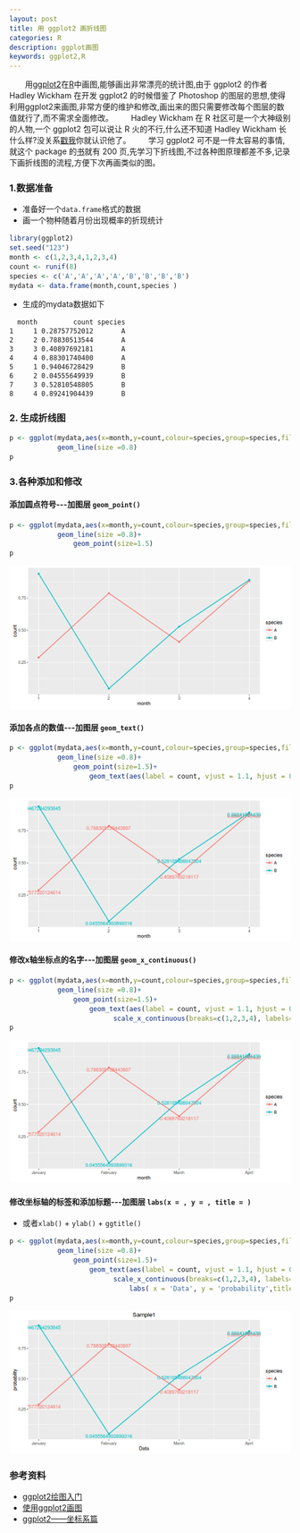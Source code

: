 ```yaml
---
layout: post
title: 用 ggplot2 画折线图
categories: R
description: ggplot画图
keywords: ggplot2,R
---
```


　　用[ggplot2](https://github.com/hadley/ggplot2)在[R](https://www.r-project.org/)中画图,能够画出非常漂亮的统计图,由于 ggplot2 的作者 Hadley Wickham 在开发 ggplot2 的时候借鉴了 Photoshop 的图层的思想,使得利用ggplot2来画图,非常方便的维护和修改,画出来的图只需要修改每个图层的数值就行了,而不需求全面修改。
　　Hadley Wickham 在 R 社区可是一个大神级别的人物,一个 ggplot2 包可以说让 R 火的不行,什么还不知道 Hadley Wickham 长什么样?没关系[戳我](https://avatars3.githubusercontent.com/u/4196?v=3&s=400)你就认识他了。
　　学习 ggplot2 可不是一件太容易的事情,就这个 package 的[书](http://www.amazon.com/dp/0387981403/ref=cm_sw_su_dp?tag=ggplot2-20)就有 200 页,先学习下折线图,不过各种图原理都差不多,记录下画折线图的流程,方便下次再画类似的图。

### 1.数据准备

* 准备好一个`data.frame`格式的数据
* 画一个物种随着月份出现概率的折现统计

```r
library(ggplot2)
set.seed("123")
month <- c(1,2,3,4,1,2,3,4)
count <- runif(8)
species <- c('A','A','A','A','B','B','B','B')
mydata <- data.frame(month,count,species )

```
* 生成的mydata数据如下

```
  month         count species
1     1 0.28757752012       A
2     2 0.78830513544       A
3     3 0.40897692181       A
4     4 0.88301740400       A
5     1 0.94046728429       B
6     2 0.04555649939       B
7     3 0.52810548805       B
8     4 0.89241904439       B

```


### 2. 生成折线图

```r
p <- ggplot(mydata,aes(x=month,y=count,colour=species,group=species,fill=species)) +
			geom_line(size =0.8)
p
```


### 3.各种添加和修改

#### 添加圆点符号---加图层 `geom_point()`


```r
p <- ggplot(mydata,aes(x=month,y=count,colour=species,group=species,fill=species)) +
			geom_line(size =0.8)+ 
				geom_point(size=1.5)
p
```

![plot_broken_line2](/images/posts/R/plot_broken_line2.png)


#### 添加各点的数值---加图层 `geom_text()`


```r
p <- ggplot(mydata,aes(x=month,y=count,colour=species,group=species,fill=species)) +
			geom_line(size =0.8)+ 
				geom_point(size=1.5)+
				    geom_text(aes(label = count, vjust = 1.1, hjust = 0.5, angle = 0), show.legend = FALSE)
p
```

![plot_broken_line3](/images/posts/R/plot_broken_line3.png)


#### 修改x轴坐标点的名字---加图层 `geom_x_continuous()`


```r
p <- ggplot(mydata,aes(x=month,y=count,colour=species,group=species,fill=species)) +
			geom_line(size =0.8)+ 
				geom_point(size=1.5)+
				    geom_text(aes(label = count, vjust = 1.1, hjust = 0.5, angle = 0), show.legend = FALSE)+
				          scale_x_continuous(breaks=c(1,2,3,4), labels=c("January", "February", "March", "April"))
p
```

![plot_broken_line4](/images/posts/R/plot_broken_line4.png)


#### 修改坐标轴的标签和添加标题---加图层 `labs(x = , y = , title = )`

* 或者`xlab()` + `ylab()` + `ggtitle()`

```r
p <- ggplot(mydata,aes(x=month,y=count,colour=species,group=species,fill=species)) +
			geom_line(size =0.8)+ 
				geom_point(size=1.5)+
				    geom_text(aes(label = count, vjust = 1.1, hjust = 0.5, angle = 0), show.legend = FALSE)+
				          scale_x_continuous(breaks=c(1,2,3,4), labels=c("January", "February", "March", "April"))+
				              labs( x = 'Data', y = 'probability',title = 'Sample1')
p
```

![plot_broken_line5](/images/posts/R/plot_broken_line5.png)


### 参考资料

* [ggplot2绘图入门](http://www.plob.org/2012/09/20/3553.html)
* [使用ggplot2画图](http://www.plob.org/2014/05/11/7264.html)
* [ggplot2——坐标系篇](http://www.2cto.com/kf/201508/431434.html)